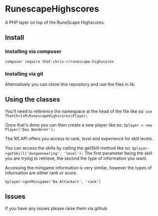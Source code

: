 RunescapeHighscores
===================

A PHP layer on top of the RuneScape Highscores.

## Install

### Installing via composer

`composer require that-chris-r/runescape-highscores`

### Installing via git

Alternatively you can clone this repository and use the files in lib.

## Using the classes

You'll need to reference the namespace at the head of the file like so:
`use ThatChrisR\RunescapeHighscores\Player;`

Once that's done you can then create a new player like so:
`$player = new Player('Das Wanderer');`

The RS API offers you access to rank, level and experience for skill levels.

You can access the skills by calling the getSkill method like so:
`$player->getSkill('dungeoneering', 'level');`
The first parameter being the skill you are trying to retrieve, the second the type of information you want.

Accessing the minigame information is very similar, however the types of information are either rank or score.

`$player->getMinigame('Ba Attackers', 'rank')`

## Issues
If you have any issues please raise them via github
